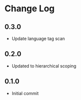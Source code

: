 # Change Log

## 0.3.0

*   Update language tag scan

## 0.2.0

*   Updated to hierarchical scoping

## 0.1.0

*   Initial commit
